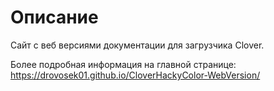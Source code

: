 # Описание

Сайт с веб версиями документации для загрузчика Clover.

Более подробная информация на главной странице: https://drovosek01.github.io/CloverHackyColor-WebVersion/